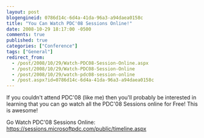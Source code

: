 ```yaml
---
layout: post
blogengineid: 0786d14c-6d4a-41da-96a3-a94daea0158c
title: "You Can Watch PDC'08 Sessions Online!"
date: 2008-10-29 18:17:00 -0500
comments: true
published: true
categories: ["Conference"]
tags: ["General"]
redirect_from: 
  - /post/2008/10/29/Watch-PDC08-Session-Online.aspx
  - /post/2008/10/29/Watch-PDC08-Session-Online
  - /post/2008/10/29/watch-pdc08-session-online
  - /post.aspx?id=0786d14c-6d4a-41da-96a3-a94daea0158c
---
```

<!-- more -->


If you couldn&#39;t attend PDC&#39;08 (like me) then you&#39;ll probably be interested in learning that you can go watch all the PDC&#39;08 Sessions online for Free! This is awesome! 



Go Watch PDC&#39;08 Sessions Online: <a href="https://sessions.microsoftpdc.com/public/timeline.aspx">https://sessions.microsoftpdc.com/public/timeline.aspx</a> 

